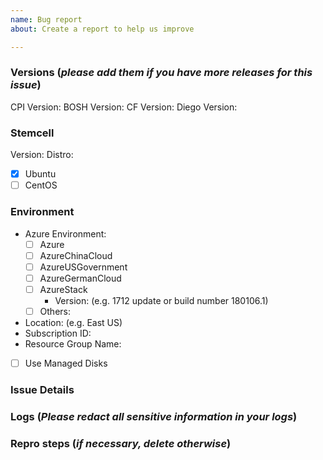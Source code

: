 ```yaml
---
name: Bug report
about: Create a report to help us improve

---
```


### Versions (*please add them if you have more releases for this issue*)
CPI      Version:
BOSH     Version:
CF       Version:
Diego    Version:

### Stemcell
Version:
Distro:
  - [x] Ubuntu
  - [ ] CentOS

### Environment
- Azure Environment:
  - [ ] Azure
  - [ ] AzureChinaCloud
  - [ ] AzureUSGovernment
  - [ ] AzureGermanCloud
  - [ ] AzureStack
    - Version: (e.g. 1712 update or build number 180106.1)
  - [ ] Others:
- Location: (e.g. East US)
- Subscription ID:
- Resource Group Name:
- [ ] Use Managed Disks

### Issue Details


### Logs (*Please redact all sensitive information in your logs*)


### Repro steps (*if necessary, delete otherwise*)
